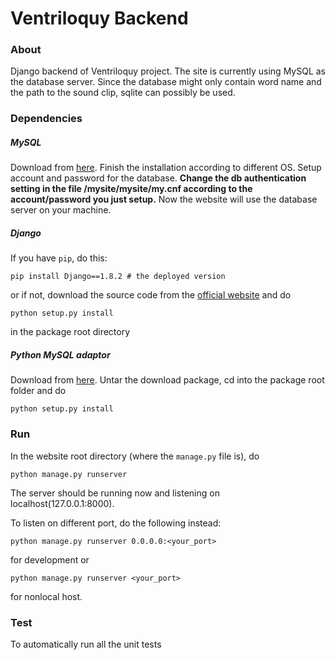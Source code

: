 # Ventriloquy Backend

### About
Django backend of Ventriloquy project. The site is currently using MySQL as
the database server. Since the database might only contain word name and the
path to the sound clip, sqlite can possibly be used.

### Dependencies
##### MySQL
Download from [here](https://dev.mysql.com/downloads/mysql/). Finish the installation according to different OS. Setup account and password for the database. **Change the db authentication setting in the file /mysite/mysite/my.cnf according to the account/password you just setup.** Now the website will use the database server on your machine.



##### Django
If you have `pip`, do this:
```
pip install Django==1.8.2 # the deployed version
```
or if not, download the source code from the [official website](https://www.djangoproject.com/download/) and do
```
python setup.py install
```
in the package root directory
##### Python MySQL adaptor
Download from [here](http://www.djangoproject.com/r/python-mysql/). Untar the download package, cd into the package root folder and do
```
python setup.py install
```


### Run
In the website root directory (where the `manage.py` file is), do
```
python manage.py runserver
```
The server should be running now and listening on localhost(127.0.0.1:8000).

To listen on different port, do the following instead:
```
python manage.py runserver 0.0.0.0:<your_port>
```
for development or
```
python manage.py runserver <your_port>
```
for nonlocal host.

### Test
To automatically run all the unit tests
